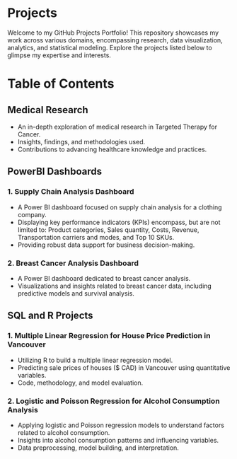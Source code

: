 # Projects
Welcome to my GitHub Projects Portfolio! This repository showcases my work across various domains, encompassing research, data visualization, analytics, and statistical modeling. Explore the projects listed below to glimpse my expertise and interests.

# Table of Contents
## Medical Research
- An in-depth exploration of medical research in Targeted Therapy for Cancer.
- Insights, findings, and methodologies used.
- Contributions to advancing healthcare knowledge and practices.

## PowerBI Dashboards
### 1. Supply Chain Analysis Dashboard
- A Power BI dashboard focused on supply chain analysis for a clothing company.
- Displaying key performance indicators (KPIs) encompass, but are not limited to: Product categories, Sales quantity, Costs, Revenue, Transportation carriers and modes, and Top 10 SKUs.
- Providing robust data support for business decision-making.

### 2. Breast Cancer Analysis Dashboard
- A Power BI dashboard dedicated to breast cancer analysis.
- Visualizations and insights related to breast cancer data, including predictive models and survival analysis.

## SQL and R Projects
### 1. Multiple Linear Regression for House Price Prediction in Vancouver
- Utilizing R to build a multiple linear regression model.
- Predicting sale prices of houses ($ CAD) in Vancouver using quantitative variables.
- Code, methodology, and model evaluation.

### 2. Logistic and Poisson Regression for Alcohol Consumption Analysis
- Applying logistic and Poisson regression models to understand factors related to alcohol consumption.
- Insights into alcohol consumption patterns and influencing variables.
- Data preprocessing, model building, and interpretation.

